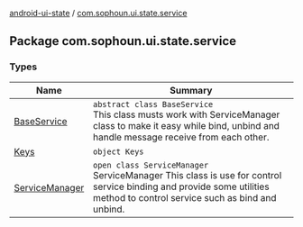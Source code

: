 [android-ui-state](../index.md) / [com.sophoun.ui.state.service](./index.md)

## Package com.sophoun.ui.state.service

### Types

| Name | Summary |
|---|---|
| [BaseService](-base-service/index.md) | `abstract class BaseService`<br>This class musts work with ServiceManager class to make it easy while bind, unbind and handle message receive from each other. |
| [Keys](-keys/index.md) | `object Keys` |
| [ServiceManager](-service-manager/index.md) | `open class ServiceManager`<br>ServiceManager This class is use for control service binding and provide some utilities method to control service such as bind and unbind. |
